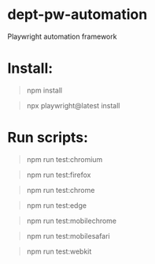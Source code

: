 # dept-pw-automation
Playwright automation framework

# Install:

> npm install

> npx playwright@latest install

# Run scripts:

> npm run test:chromium
         
> npm run test:firefox

>  npm run test:chrome

> npm run test:edge

> npm run test:mobilechrome

> npm run test:mobilesafari

> npm run test:webkit
